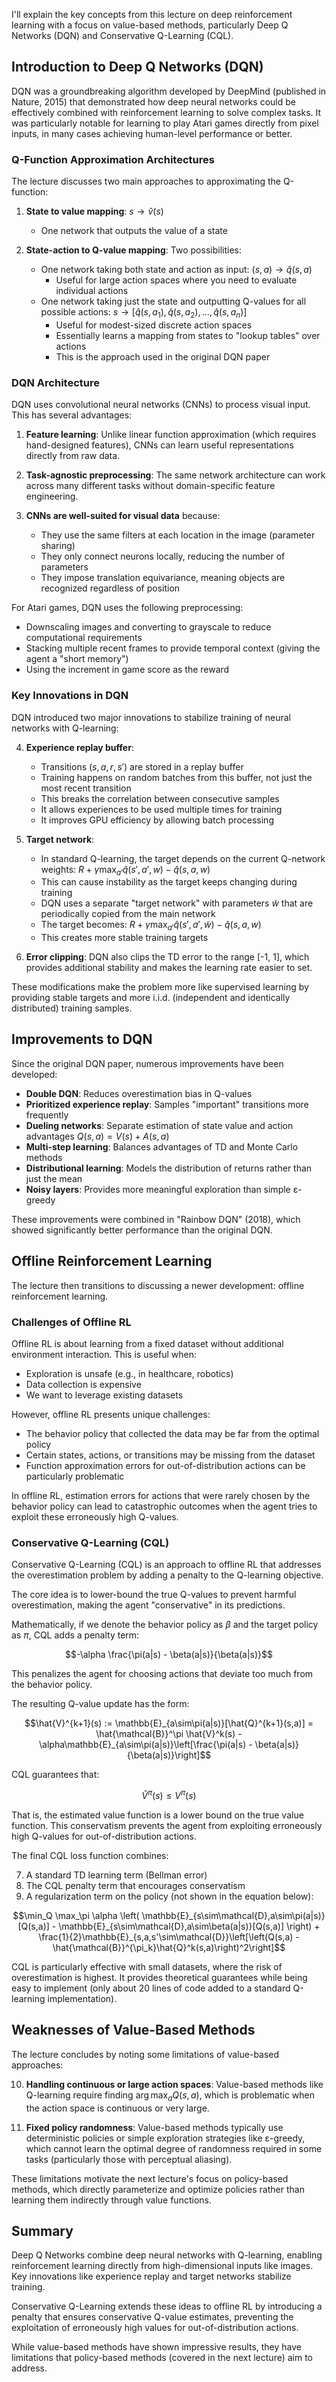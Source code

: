
I'll explain the key concepts from this lecture on deep reinforcement learning with a focus on value-based methods, particularly Deep Q Networks (DQN) and Conservative Q-Learning (CQL).

## Introduction to Deep Q Networks (DQN)

DQN was a groundbreaking algorithm developed by DeepMind (published in Nature, 2015) that demonstrated how deep neural networks could be effectively combined with reinforcement learning to solve complex tasks. It was particularly notable for learning to play Atari games directly from pixel inputs, in many cases achieving human-level performance or better.

### Q-Function Approximation Architectures

The lecture discusses two main approaches to approximating the Q-function:

1. **State to value mapping**: $s \rightarrow \hat{v}(s)$
    
    - One network that outputs the value of a state
2. **State-action to Q-value mapping**: Two possibilities:
    
    - One network taking both state and action as input: $(s,a) \rightarrow \hat{q}(s,a)$
        - Useful for large action spaces where you need to evaluate individual actions
    - One network taking just the state and outputting Q-values for all possible actions: $s \rightarrow [\hat{q}(s,a_1), \hat{q}(s,a_2), ..., \hat{q}(s,a_n)]$
        - Useful for modest-sized discrete action spaces
        - Essentially learns a mapping from states to "lookup tables" over actions
        - This is the approach used in the original DQN paper

### DQN Architecture

DQN uses convolutional neural networks (CNNs) to process visual input. This has several advantages:

1. **Feature learning**: Unlike linear function approximation (which requires hand-designed features), CNNs can learn useful representations directly from raw data.
    
2. **Task-agnostic preprocessing**: The same network architecture can work across many different tasks without domain-specific feature engineering.
    
3. **CNNs are well-suited for visual data** because:
    
    - They use the same filters at each location in the image (parameter sharing)
    - They only connect neurons locally, reducing the number of parameters
    - They impose translation equivariance, meaning objects are recognized regardless of position

For Atari games, DQN uses the following preprocessing:

- Downscaling images and converting to grayscale to reduce computational requirements
- Stacking multiple recent frames to provide temporal context (giving the agent a "short memory")
- Using the increment in game score as the reward

### Key Innovations in DQN

DQN introduced two major innovations to stabilize training of neural networks with Q-learning:

4. **Experience replay buffer**:
    
    - Transitions $(s, a, r, s')$ are stored in a replay buffer
    - Training happens on random batches from this buffer, not just the most recent transition
    - This breaks the correlation between consecutive samples
    - It allows experiences to be used multiple times for training
    - It improves GPU efficiency by allowing batch processing
5. **Target network**:
    
    - In standard Q-learning, the target depends on the current Q-network weights: $R + \gamma \max_{a'} \hat{q}(s', a', w) - \hat{q}(s, a, w)$
    - This can cause instability as the target keeps changing during training
    - DQN uses a separate "target network" with parameters $\tilde{w}$ that are periodically copied from the main network
    - The target becomes: $R + \gamma \max_{a'} \hat{q}(s', a', \tilde{w}) - \hat{q}(s, a, w)$
    - This creates more stable training targets
6. **Error clipping**: DQN also clips the TD error to the range [-1, 1], which provides additional stability and makes the learning rate easier to set.
    

These modifications make the problem more like supervised learning by providing stable targets and more i.i.d. (independent and identically distributed) training samples.

## Improvements to DQN

Since the original DQN paper, numerous improvements have been developed:

- **Double DQN**: Reduces overestimation bias in Q-values
- **Prioritized experience replay**: Samples "important" transitions more frequently
- **Dueling networks**: Separate estimation of state value and action advantages $Q(s,a) = V(s) + A(s,a)$
- **Multi-step learning**: Balances advantages of TD and Monte Carlo methods
- **Distributional learning**: Models the distribution of returns rather than just the mean
- **Noisy layers**: Provides more meaningful exploration than simple ε-greedy

These improvements were combined in "Rainbow DQN" (2018), which showed significantly better performance than the original DQN.

## Offline Reinforcement Learning

The lecture then transitions to discussing a newer development: offline reinforcement learning.

### Challenges of Offline RL

Offline RL is about learning from a fixed dataset without additional environment interaction. This is useful when:

- Exploration is unsafe (e.g., in healthcare, robotics)
- Data collection is expensive
- We want to leverage existing datasets

However, offline RL presents unique challenges:

- The behavior policy that collected the data may be far from the optimal policy
- Certain states, actions, or transitions may be missing from the dataset
- Function approximation errors for out-of-distribution actions can be particularly problematic

In offline RL, estimation errors for actions that were rarely chosen by the behavior policy can lead to catastrophic outcomes when the agent tries to exploit these erroneously high Q-values.

### Conservative Q-Learning (CQL)

Conservative Q-Learning (CQL) is an approach to offline RL that addresses the overestimation problem by adding a penalty to the Q-learning objective.

The core idea is to lower-bound the true Q-values to prevent harmful overestimation, making the agent "conservative" in its predictions.

Mathematically, if we denote the behavior policy as $\beta$ and the target policy as $\pi$, CQL adds a penalty term:

$$-\alpha \frac{\pi(a|s) - \beta(a|s)}{\beta(a|s)}$$

This penalizes the agent for choosing actions that deviate too much from the behavior policy.

The resulting Q-value update has the form:

$$\hat{V}^{k+1}(s) := \mathbb{E}_{a\sim\pi(a|s)}[\hat{Q}^{k+1}(s,a)] = \hat{\mathcal{B}}^\pi \hat{V}^k(s) - \alpha\mathbb{E}_{a\sim\pi(a|s)}\left[\frac{\pi(a|s) - \beta(a|s)}{\beta(a|s)}\right]$$

CQL guarantees that:

$$\hat{V}^\pi(s) \leq V^\pi(s)$$

That is, the estimated value function is a lower bound on the true value function. This conservatism prevents the agent from exploiting erroneously high Q-values for out-of-distribution actions.

The final CQL loss function combines:

7. A standard TD learning term (Bellman error)
8. The CQL penalty term that encourages conservatism
9. A regularization term on the policy (not shown in the equation below):

$$\min_Q \max_\pi \alpha \left( \mathbb{E}_{s\sim\mathcal{D},a\sim\pi(a|s)}[Q(s,a)] - \mathbb{E}_{s\sim\mathcal{D},a\sim\beta(a|s)}[Q(s,a)] \right) + \frac{1}{2}\mathbb{E}_{s,a,s'\sim\mathcal{D}}\left[\left(Q(s,a) - \hat{\mathcal{B}}^{\pi_k}\hat{Q}^k(s,a)\right)^2\right]$$

CQL is particularly effective with small datasets, where the risk of overestimation is highest. It provides theoretical guarantees while being easy to implement (only about 20 lines of code added to a standard Q-learning implementation).

## Weaknesses of Value-Based Methods

The lecture concludes by noting some limitations of value-based approaches:

10. **Handling continuous or large action spaces**: Value-based methods like Q-learning require finding $\arg\max_a Q(s,a)$, which is problematic when the action space is continuous or very large.
    
11. **Fixed policy randomness**: Value-based methods typically use deterministic policies or simple exploration strategies like ε-greedy, which cannot learn the optimal degree of randomness required in some tasks (particularly those with perceptual aliasing).
    

These limitations motivate the next lecture's focus on policy-based methods, which directly parameterize and optimize policies rather than learning them indirectly through value functions.

## Summary

Deep Q Networks combine deep neural networks with Q-learning, enabling reinforcement learning directly from high-dimensional inputs like images. Key innovations like experience replay and target networks stabilize training.

Conservative Q-Learning extends these ideas to offline RL by introducing a penalty that ensures conservative Q-value estimates, preventing the exploitation of erroneously high values for out-of-distribution actions.

While value-based methods have shown impressive results, they have limitations that policy-based methods (covered in the next lecture) aim to address.